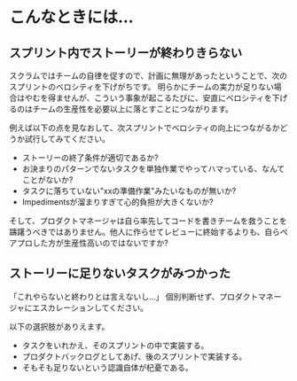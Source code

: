 # こんなときには…

## スプリント内でストーリーが終わりきらない

スクラムではチームの自律を促すので、計画に無理があったということで、次のスプリントのベロシティを下げがちです。
明らかにチームの実力が足りない場合はやむを得ませんが、こういう事象が起こるたびに、安直にベロシティを下げるのはチームの生産性を必要以上に落とすことにつながります。

例えば以下の点を見なおして、次スプリントでベロシティの向上につながるかどうか試行してみてください。

- ストーリーの終了条件が適切であるか?
- お決まりのパターンでないタスクを単独作業でやってハマっている、なんてことがないか?
- タスクに落ちていない"xxの準備作業"みたいなものが無いか?
- Impedimentsが溜まりすぎて心的負担が大きくないか?

そして、プロダクトマネージャは自ら率先してコードを書きチームを救うことを躊躇うべきではありません。他人に作らせてレビューに終始するよりも、自らペアプロした方が生産性高いのではないですか?


## ストーリーに足りないタスクがみつかった

「これやらないと終わりとは言えないし…」
個別判断せず、プロダクトマネージャにエスカレーションしてください。

以下の選択肢がありえます。

- タスクをいれかえ、そのスプリントの中で実装する。
- プロダクトバックログとしてあげ、後のスプリントで実装する。
- そもそも足りないという認識自体が杞憂である。
